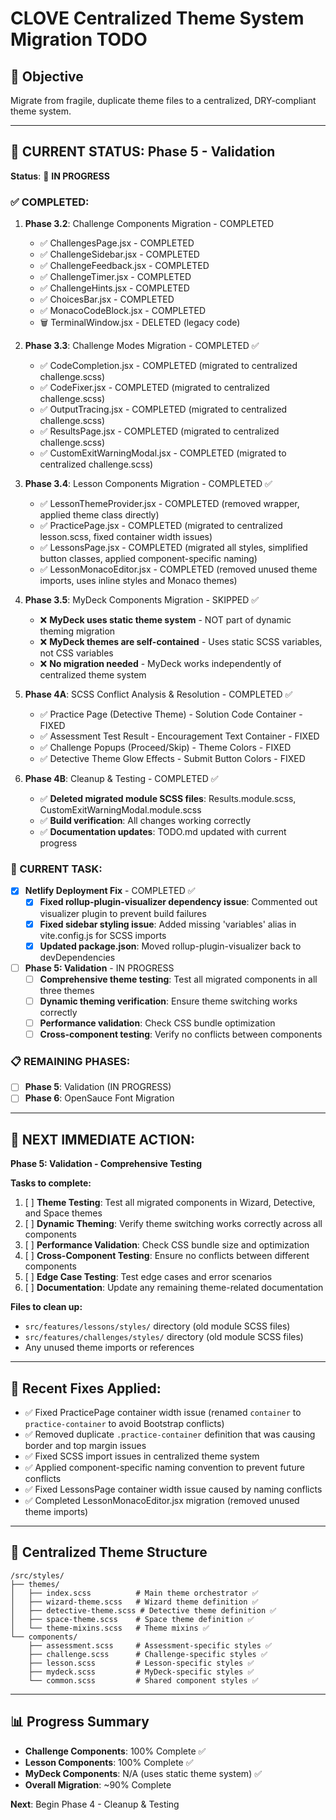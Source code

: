 # CLOVE Centralized Theme System Migration TODO

## 🎯 **Objective**
Migrate from fragile, duplicate theme files to a centralized, DRY-compliant theme system.

---

## 🚀 **CURRENT STATUS: Phase 5 - Validation**

**Status**: 🔄 **IN PROGRESS**

### **✅ COMPLETED:**
1. **Phase 3.2**: Challenge Components Migration - COMPLETED
   - ✅ ChallengesPage.jsx - COMPLETED
   - ✅ ChallengeSidebar.jsx - COMPLETED  
   - ✅ ChallengeFeedback.jsx - COMPLETED
   - ✅ ChallengeTimer.jsx - COMPLETED
   - ✅ ChallengeHints.jsx - COMPLETED
   - ✅ ChoicesBar.jsx - COMPLETED
   - ✅ MonacoCodeBlock.jsx - COMPLETED
   - 🗑️ TerminalWindow.jsx - DELETED (legacy code)

2. **Phase 3.3**: Challenge Modes Migration - COMPLETED ✅
   - ✅ CodeCompletion.jsx - COMPLETED (migrated to centralized challenge.scss)
   - ✅ CodeFixer.jsx - COMPLETED (migrated to centralized challenge.scss)
   - ✅ OutputTracing.jsx - COMPLETED (migrated to centralized challenge.scss)
   - ✅ ResultsPage.jsx - COMPLETED (migrated to centralized challenge.scss)
   - ✅ CustomExitWarningModal.jsx - COMPLETED (migrated to centralized challenge.scss)

3. **Phase 3.4**: Lesson Components Migration - COMPLETED ✅
   - ✅ LessonThemeProvider.jsx - COMPLETED (removed wrapper, applied theme class directly)
   - ✅ PracticePage.jsx - COMPLETED (migrated to centralized lesson.scss, fixed container width issues)
   - ✅ LessonsPage.jsx - COMPLETED (migrated all styles, simplified button classes, applied component-specific naming)
   - ✅ LessonMonacoEditor.jsx - COMPLETED (removed unused theme imports, uses inline styles and Monaco themes)

4. **Phase 3.5**: MyDeck Components Migration - SKIPPED ✅
   - ❌ **MyDeck uses static theme system** - NOT part of dynamic theming migration
   - ❌ **MyDeck themes are self-contained** - Uses static SCSS variables, not CSS variables
   - ❌ **No migration needed** - MyDeck works independently of centralized theme system

5. **Phase 4A**: SCSS Conflict Analysis & Resolution - COMPLETED ✅
   - ✅ Practice Page (Detective Theme) - Solution Code Container - FIXED
   - ✅ Assessment Test Result - Encouragement Text Container - FIXED
   - ✅ Challenge Popups (Proceed/Skip) - Theme Colors - FIXED
   - ✅ Detective Theme Glow Effects - Submit Button Colors - FIXED

6. **Phase 4B**: Cleanup & Testing - COMPLETED ✅
   - ✅ **Deleted migrated module SCSS files**: Results.module.scss, CustomExitWarningModal.module.scss
   - ✅ **Build verification**: All changes working correctly
   - ✅ **Documentation updates**: TODO.md updated with current progress

### **🔄 CURRENT TASK:**
- [x] **Netlify Deployment Fix** - COMPLETED ✅
  - [x] **Fixed rollup-plugin-visualizer dependency issue**: Commented out visualizer plugin to prevent build failures
  - [x] **Fixed sidebar styling issue**: Added missing 'variables' alias in vite.config.js for SCSS imports
  - [x] **Updated package.json**: Moved rollup-plugin-visualizer back to devDependencies
- [ ] **Phase 5: Validation** - IN PROGRESS
  - [ ] **Comprehensive theme testing**: Test all migrated components in all three themes
  - [ ] **Dynamic theming verification**: Ensure theme switching works correctly
  - [ ] **Performance validation**: Check CSS bundle optimization
  - [ ] **Cross-component testing**: Verify no conflicts between components

### **📋 REMAINING PHASES:**
- [ ] **Phase 5**: Validation (IN PROGRESS)
- [ ] **Phase 6**: OpenSauce Font Migration

---

## 🎯 **NEXT IMMEDIATE ACTION:**
**Phase 5: Validation - Comprehensive Testing**

**Tasks to complete:**
1. [ ] **Theme Testing**: Test all migrated components in Wizard, Detective, and Space themes
2. [ ] **Dynamic Theming**: Verify theme switching works correctly across all components
3. [ ] **Performance Validation**: Check CSS bundle size and optimization
4. [ ] **Cross-Component Testing**: Ensure no conflicts between different components
5. [ ] **Edge Case Testing**: Test edge cases and error scenarios
6. [ ] **Documentation**: Update any remaining theme-related documentation

**Files to clean up:**
- `src/features/lessons/styles/` directory (old module SCSS files)
- `src/features/challenges/styles/` directory (old module SCSS files)
- Any unused theme imports or references

---

## 📝 **Recent Fixes Applied:**
- ✅ Fixed PracticePage container width issue (renamed `container` to `practice-container` to avoid Bootstrap conflicts)
- ✅ Removed duplicate `.practice-container` definition that was causing border and top margin issues
- ✅ Fixed SCSS import issues in centralized theme system
- ✅ Applied component-specific naming convention to prevent future conflicts
- ✅ Fixed LessonsPage container width issue caused by naming conflicts
- ✅ Completed LessonMonacoEditor.jsx migration (removed unused theme imports)

---

## 🔧 **Centralized Theme Structure**
```
/src/styles/
├── themes/
│   ├── index.scss          # Main theme orchestrator ✅
│   ├── wizard-theme.scss   # Wizard theme definition ✅
│   ├── detective-theme.scss # Detective theme definition ✅
│   ├── space-theme.scss    # Space theme definition ✅
│   └── theme-mixins.scss   # Theme mixins ✅
└── components/
    ├── assessment.scss     # Assessment-specific styles ✅
    ├── challenge.scss      # Challenge-specific styles ✅
    ├── lesson.scss         # Lesson-specific styles ✅
    ├── mydeck.scss         # MyDeck-specific styles ✅
    └── common.scss         # Shared component styles ✅
```

---

## 📊 **Progress Summary**
- **Challenge Components**: 100% Complete ✅
- **Lesson Components**: 100% Complete ✅
- **MyDeck Components**: N/A (uses static theme system) ✅
- **Overall Migration**: ~90% Complete

**Next**: Begin Phase 4 - Cleanup & Testing 